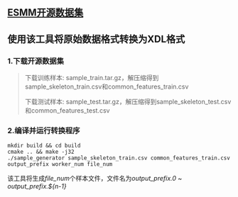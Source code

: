 ## [ESMM开源数据集](https://tianchi.aliyun.com/datalab/dataSet.html?dataId=408)
## 使用该工具将原始数据格式转换为XDL格式
### 1.下载开源数据集
> 下载训练样本: sample_train.tar.gz，解压缩得到sample_skeleton_train.csv和common_features_train.csv
>
> 下载测试样本: sample_test.tar.gz，解压缩得到sample_skeleton_test.csv和common_features_test.csv

### 2.编译并运行转换程序
```
mkdir build && cd build
cmake .. && make -j32
./sample_generator sample_skeleton_train.csv common_features_train.csv output_prefix worker_num file_num
```
该工具将生成*file_num*个样本文件，文件名为*output_prefix.0* ~ *output_prefix.${n-1}*
